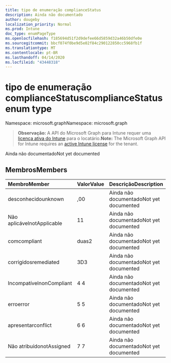 ```yaml
---
title: tipo de enumeração complianceStatus
description: Ainda não documentado
author: dougeby
localization_priority: Normal
ms.prod: Intune
doc_type: enumPageType
ms.openlocfilehash: f185694d51f2d9defee66d5859d32a46b50dfe0e
ms.sourcegitcommit: bbcf074f0be9d5e02f84c290122850cc5968fb1f
ms.translationtype: MT
ms.contentlocale: pt-BR
ms.lasthandoff: 04/14/2020
ms.locfileid: "43448318"
---
```

# <a name="compliancestatus-enum-type"></a><span data-ttu-id="a2beb-103">tipo de enumeração complianceStatus</span><span class="sxs-lookup"><span data-stu-id="a2beb-103">complianceStatus enum type</span></span>

<span data-ttu-id="a2beb-104">Namespace: microsoft.graph</span><span class="sxs-lookup"><span data-stu-id="a2beb-104">Namespace: microsoft.graph</span></span>

> <span data-ttu-id="a2beb-105">**Observação:** A API do Microsoft Graph para Intune requer uma [licença ativa do Intune](https://go.microsoft.com/fwlink/?linkid=839381) para o locatário.</span><span class="sxs-lookup"><span data-stu-id="a2beb-105">**Note:** The Microsoft Graph API for Intune requires an [active Intune license](https://go.microsoft.com/fwlink/?linkid=839381) for the tenant.</span></span>

<span data-ttu-id="a2beb-106">Ainda não documentado</span><span class="sxs-lookup"><span data-stu-id="a2beb-106">Not yet documented</span></span>

## <a name="members"></a><span data-ttu-id="a2beb-107">Membros</span><span class="sxs-lookup"><span data-stu-id="a2beb-107">Members</span></span>
|<span data-ttu-id="a2beb-108">Membro</span><span class="sxs-lookup"><span data-stu-id="a2beb-108">Member</span></span>|<span data-ttu-id="a2beb-109">Valor</span><span class="sxs-lookup"><span data-stu-id="a2beb-109">Value</span></span>|<span data-ttu-id="a2beb-110">Descrição</span><span class="sxs-lookup"><span data-stu-id="a2beb-110">Description</span></span>|
|:---|:---|:---|
|<span data-ttu-id="a2beb-111">desconhecido</span><span class="sxs-lookup"><span data-stu-id="a2beb-111">unknown</span></span>|<span data-ttu-id="a2beb-112">,0</span><span class="sxs-lookup"><span data-stu-id="a2beb-112">0</span></span>|<span data-ttu-id="a2beb-113">Ainda não documentado</span><span class="sxs-lookup"><span data-stu-id="a2beb-113">Not yet documented</span></span>|
|<span data-ttu-id="a2beb-114">Não aplicável</span><span class="sxs-lookup"><span data-stu-id="a2beb-114">notApplicable</span></span>|<span data-ttu-id="a2beb-115">1</span><span class="sxs-lookup"><span data-stu-id="a2beb-115">1</span></span>|<span data-ttu-id="a2beb-116">Ainda não documentado</span><span class="sxs-lookup"><span data-stu-id="a2beb-116">Not yet documented</span></span>|
|<span data-ttu-id="a2beb-117">com</span><span class="sxs-lookup"><span data-stu-id="a2beb-117">compliant</span></span>|<span data-ttu-id="a2beb-118">duas</span><span class="sxs-lookup"><span data-stu-id="a2beb-118">2</span></span>|<span data-ttu-id="a2beb-119">Ainda não documentado</span><span class="sxs-lookup"><span data-stu-id="a2beb-119">Not yet documented</span></span>|
|<span data-ttu-id="a2beb-120">corrigidos</span><span class="sxs-lookup"><span data-stu-id="a2beb-120">remediated</span></span>|<span data-ttu-id="a2beb-121">3D</span><span class="sxs-lookup"><span data-stu-id="a2beb-121">3</span></span>|<span data-ttu-id="a2beb-122">Ainda não documentado</span><span class="sxs-lookup"><span data-stu-id="a2beb-122">Not yet documented</span></span>|
|<span data-ttu-id="a2beb-123">Incompatível</span><span class="sxs-lookup"><span data-stu-id="a2beb-123">nonCompliant</span></span>|<span data-ttu-id="a2beb-124">4 </span><span class="sxs-lookup"><span data-stu-id="a2beb-124">4</span></span>|<span data-ttu-id="a2beb-125">Ainda não documentado</span><span class="sxs-lookup"><span data-stu-id="a2beb-125">Not yet documented</span></span>|
|<span data-ttu-id="a2beb-126">erro</span><span class="sxs-lookup"><span data-stu-id="a2beb-126">error</span></span>|<span data-ttu-id="a2beb-127">5 </span><span class="sxs-lookup"><span data-stu-id="a2beb-127">5</span></span>|<span data-ttu-id="a2beb-128">Ainda não documentado</span><span class="sxs-lookup"><span data-stu-id="a2beb-128">Not yet documented</span></span>|
|<span data-ttu-id="a2beb-129">apresentar</span><span class="sxs-lookup"><span data-stu-id="a2beb-129">conflict</span></span>|<span data-ttu-id="a2beb-130">6 </span><span class="sxs-lookup"><span data-stu-id="a2beb-130">6</span></span>|<span data-ttu-id="a2beb-131">Ainda não documentado</span><span class="sxs-lookup"><span data-stu-id="a2beb-131">Not yet documented</span></span>|
|<span data-ttu-id="a2beb-132">Não atribuído</span><span class="sxs-lookup"><span data-stu-id="a2beb-132">notAssigned</span></span>|<span data-ttu-id="a2beb-133">7 </span><span class="sxs-lookup"><span data-stu-id="a2beb-133">7</span></span>|<span data-ttu-id="a2beb-134">Ainda não documentado</span><span class="sxs-lookup"><span data-stu-id="a2beb-134">Not yet documented</span></span>|







